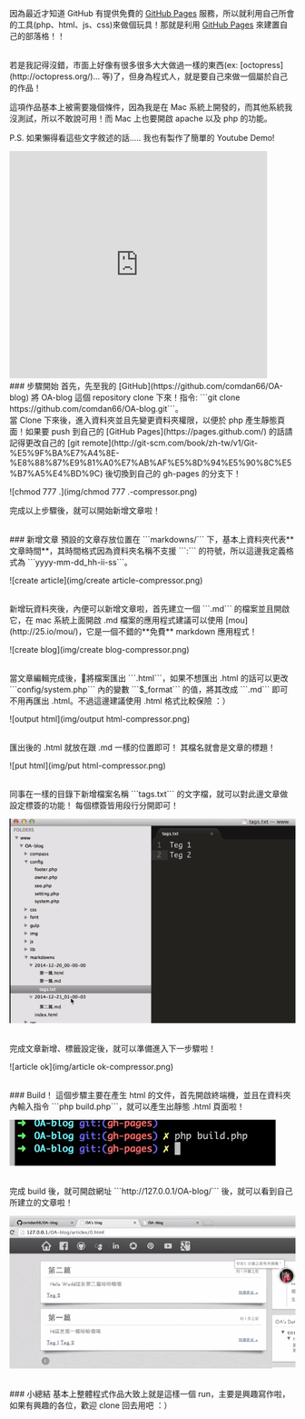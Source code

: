 因為最近才知道 GitHub 有提供免費的 [GitHub Pages](https://pages.github.com/) 服務，所以就利用自己所會的工具(php、html、js、css)來做個玩具！那就是利用 [GitHub Pages](https://pages.github.com/) 來建置自己的部落格！！

<br/>
若是我記得沒錯，市面上好像有很多很多大大做過一樣的東西(ex: [octopress](http://octopress.org/)... 等)了，但身為程式人，就是要自己來做一個屬於自己的作品！

<br/>

這項作品基本上被需要幾個條件，因為我是在 Mac 系統上開發的，而其他系統我沒測試，所以不敢說可用！而 Mac 上也要開啟 apache 以及 php 的功能。

P.S. 如果懶得看這些文字敘述的話..... 我也有製作了簡單的 Youtube Demo!  
<iframe src="https://www.youtube.com/embed/pUBWKUEb7Do" width="90%" height="400" frameborder="0" allowfullscreen></iframe>

<br/>
### 步驟開始
首先，先至我的 [GitHub](https://github.com/comdan66/OA-blog) 將 OA-blog 這個 repository clone 下來！指令: ```git clone https://github.com/comdan66/OA-blog.git```。  

<br/>
當 Clone 下來後，進入資料夾並且先變更資料夾權限，以便於 php 產生靜態頁面！如果要 push 到自己的 [GitHub Pages](https://pages.github.com/) 的話請記得更改自己的 [git remote](http://git-scm.com/book/zh-tw/v1/Git-%E5%9F%BA%E7%A4%8E-%E8%88%87%E9%81%A0%E7%AB%AF%E5%8D%94%E5%90%8C%E5%B7%A5%E4%BD%9C) 後切換到自己的 gh-pages 的分支下！  

![chmod 777 .](img/chmod 777 .-compressor.png)

完成以上步驟後，就可以開始新增文章啦！


<br/>
### 新增文章
預設的文章存放位置在 ```markdowns/``` 下，基本上資料夾代表**文章時間**，其時間格式因為資料夾名稱不支援 ```:``` 的符號，所以這邊我定義格式為 ```yyyy-mm-dd_hh-ii-ss```。  

![create article](img/create article-compressor.png)

<br/>
新增玩資料夾後，內便可以新增文章啦，首先建立一個 ```.md``` 的檔案並且開啟它，在 mac 系統上面開啟 .md 檔案的應用程式建議可以使用 [mou](http://25.io/mou/)，它是一個不錯的**免費** markdown 應用程式！  

![create blog](img/create blog-compressor.png)


<br/>
當文章編輯完成後，將檔案匯出 ```.html```，如果不想匯出 .html 的話可以更改 ```config/system.php``` 內的變數 ```$_format``` 的值，將其改成 ```.md``` 即可不用再匯出 .html。不過這邊建議使用 .html 格式比較保險 ：）  

![output html](img/output html-compressor.png)

<br/>
匯出後的 .html 就放在跟 .md 一樣的位置即可！ 其檔名就會是文章的標題！

![put html](img/put html-compressor.png)

<br/>
同事在一樣的目錄下新增檔案名稱 ```tags.txt``` 的文字檔，就可以對此邊文章做設定標簽的功能！
每個標簽皆用段行分開即可！

![tag](img/tag-compressor.png)

<br/>
完成文章新增、標籤設定後，就可以準備進入下一步驟啦！

![article ok](img/article ok-compressor.png)


<br/>
### Build！
這個步驟主要在產生 html 的文件，首先開啟終端機，並且在資料夾內輸入指令 ```php build.php```，就可以產生出靜態 .html 頁面啦！

![build](img/build-compressor.png)

<br/>
完成 build 後，就可開啟網址 ```http://127.0.0.1/OA-blog/``` 後，就可以看到自己所建立的文章啦！

![ok](img/ok-compressor.png)


<br/>
### 小總結
基本上整體程式作品大致上就是這樣一個 run，主要是興趣寫作啦，如果有興趣的各位，歡迎 clone 回去用吧 ：）
